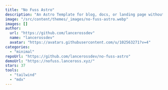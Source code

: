 ```yaml
---
title: "No Fuss Astro"
description: "An Astro Template for blog, docs, or landing page without complicated design and setup."
image: "/src/content/themes/_images/no-fuss-astro.webp"
images: []
author:
  url: "https://github.com/lancerossdev"
  name: "lancerossdev"
  avatar: "https://avatars.githubusercontent.com/u/102563271?v=4"
categories:
  - "minimal"
repoUrl: "https://github.com/lancerossdev/no-fuss-astro"
demoUrl: "https://nofuss.lanceross.xyz/"
stars: 37
tools:
  - "tailwind"
  - "mdx"
---
```


